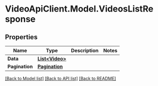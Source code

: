 # VideoApiClient.Model.VideosListResponse

## Properties

Name | Type | Description | Notes
------------ | ------------- | ------------- | -------------
**Data** | [**List&lt;Video&gt;**](Video.md) |  | 
**Pagination** | [**Pagination**](Pagination.md) |  | 

[[Back to Model list]](../README.md#documentation-for-models) [[Back to API list]](../README.md#documentation-for-api-endpoints) [[Back to README]](../README.md)

